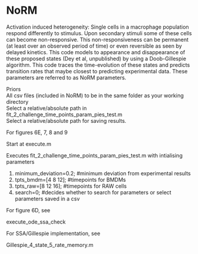 # NoRM
Activation induced heterogeneity: Single cells in a macrophage population respond differently to stimulus. Upon secondary stimuli some of these cells can become non-responsive.
This non-responsiveness can be permanent (at least over an observed period of time) or even reversible as seen by delayed kinetics. This code models to appearance and disappearance of these proposed states (Dey et al, unpublished) by using a Doob-Gillespie algorithm. This code traces the time-evolution of these states and predicts transition rates that maybe closest to predicting experimental data. These parameters are referred to as NoRM parameters.  

Priors  
All csv files (included in NoRM) to be in the same folder as your working directory  
Select a relative/absolute path in fit_2_challenge_time_points_param_pies_test.m  
Select a relative/absolute path for saving results.  

For figures 6E, 7, 8 and 9

Start at execute.m  

Executes fit_2_challenge_time_points_param_pies_test.m with intialising parameters  

1. minimum_deviation=0.2; #minimum deviation from experimental results  
2. tpts_bmdm=[4 8 12]; #timepoints for BMDMs  
3. tpts_raw=[8 12 16]; #timepoints for RAW cells  
4. search=0; #decides whether to search for parameters or select parameters saved in a csv  

For figure 6D, see

execute_ode_ssa_check

For SSA/Gillespie implementation, see

Gillespie_4_state_5_rate_memory.m

